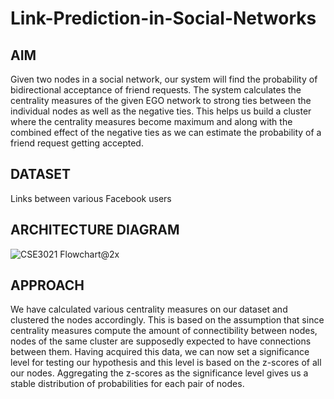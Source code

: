 # Link-Prediction-in-Social-Networks
## AIM
Given two nodes in a social network, our system will find the probability of bidirectional acceptance of friend requests. The system calculates the centrality measures of the given EGO network to strong ties between the individual nodes as well as the negative ties. This helps us build a cluster where the centrality measures become maximum and along with the combined effect of the negative ties as we can estimate the probability of a friend request getting accepted. 

## DATASET
Links between various Facebook users

## ARCHITECTURE DIAGRAM
![CSE3021 Flowchart@2x](https://user-images.githubusercontent.com/42903837/136744607-3201a9a9-33bd-43fd-9877-8b315f1bfd53.png)

## APPROACH
We have calculated various centrality measures on our dataset and clustered the nodes accordingly. This is based on the assumption that since centrality measures compute the amount of connectibility between nodes, nodes of the same cluster are supposedly expected to have connections between them. Having acquired this data, we can now set a significance level for testing our hypothesis and this level is based on the z-scores of all our nodes. Aggregating the z-scores as the significance level gives us a stable distribution of probabilities for each pair of nodes. 
